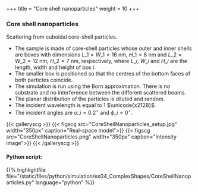 +++
title = "Core shell nanoparticles"
weight = 10
+++

### Core shell nanoparticles

Scattering from cuboidal core-shell particles.

* The sample is made of core-shell particles whose outer and inner shells are boxes with dimensions $L\_1 = W\_1 = 16$ nm, $H\_1 = 8$ nm and $L\_2 = W\_2 = 12$ nm, $H\_2 = 7$ nm, respectively, where $L\_i$, $W\_i$ and $H\_i$ are the length, width and height of box $i$.
* The smaller box is positioned so that the centres of the bottom faces of both particles coincide.
* The simulation is run using the Born approximation. There is no substrate and no interference between the different scattered beams.
* The planar distribution of the particles is diluted and random.
* The incident wavelength is equal to $1$ $\unicode{x212B}$.
* The incident angles are $\alpha\_i = 0.2 ^{\circ}$ and $\phi\_i = 0^{\circ}$.  


{{< galleryscg >}}
{{< figscg src="CoreShellNanoparticles_setup.jpg" width="350px" caption="Real-space model">}}
{{< figscg src="CoreShellNanoparticles.png" width="350px" caption="Intensity image">}}
{{< /galleryscg >}}

#### Python script:
{{% highlightfile file="/static/files/python/simulation/ex04_ComplexShapes/CoreShellNanoparticles.py" language="python" %}}

